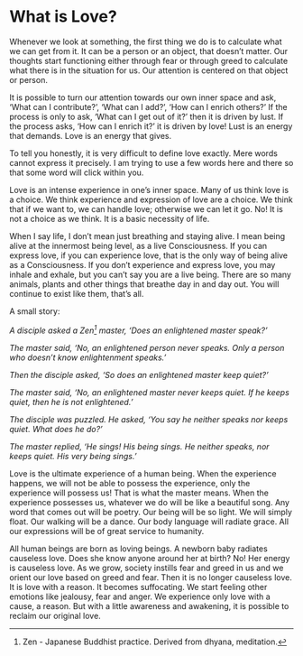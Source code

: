 # What is Love?

Whenever we look at something, the first
thing we do is to calculate what we can
get from it. It can be a person or an object,
that doesn’t matter. Our thoughts start
functioning either through fear or through
greed to calculate what there is in the
situation for us. Our attention is centered
on that object or person.

It is possible to turn our attention towards
our own inner space and ask, ‘What can I
contribute?’, ‘What can I add?’, ‘How can
I enrich others?’ If the process is only to
ask, ‘What can I get out of it?’ then it is
driven by lust. If the process asks, ‘How
can I enrich it?’ it is driven by love! Lust is
an energy that demands. Love is an energy
that gives.

To tell you honestly, it is very difficult to
define love exactly. Mere words cannot
express it precisely. I am trying to use a
few words here and there so that some
word will click within you.

Love is an intense experience in one’s inner
space. Many of us think love is a choice.
We think experience and expression of
love are a choice. We think that if we want
to, we can handle love; otherwise we can
let it go. No! It is not a choice as we think.
It is a basic necessity of life.

When I say life, I don’t mean just breathing
and staying alive. I mean being alive at the
innermost being level, as a live
Consciousness. If you can express love, if
you can experience love, that is the only
way of being alive as a Consciousness. If
you don’t experience and express love, you
may inhale and exhale, but you can’t say
you are a live being. There are so many
animals, plants and other things that
breathe day in and day out. You will
continue to exist like them, that’s all.

A small story:

_A disciple asked a Zen[^1] master, ‘Does
an enlightened master speak?’_

_The master said, ‘No, an enlightened
person never speaks. Only a person
who doesn’t know enlightenment
speaks.’_

_Then the disciple asked, ‘So does an
enlightened master keep quiet?’_

_The master
said, ‘No, an
enlightened
master never
keeps quiet. If
he keeps
quiet, then he
is not enlightened.’_

_The disciple was puzzled. He asked,
‘You say he neither speaks nor keeps
quiet. What does he do?’_

_The master replied, ‘He sings! His being
sings. He neither speaks, nor keeps
quiet. His very being sings.’_

Love is the ultimate experience of a human
being. When the experience happens, we
will not be able to possess the experience,
only the experience will possess us! That
is what the master means. When the
experience possesses us, whatever we do
will be like a beautiful song. Any word that
comes out will be poetry. Our being will
be so light. We will simply float. Our
walking will be a dance. Our body
language will radiate grace. All our
expressions will be of great service to
humanity.

All human beings are born as loving beings.
A newborn baby radiates causeless love.
Does she know anyone around her at birth?
No! Her energy is causeless love. As we
grow, society instills fear and greed in us
and we orient our love based on greed and
fear. Then it is no longer causeless love. It
is love with a reason. It becomes
suffocating. We start feeling other
emotions like jealousy, fear and anger. We
experience only love with a cause, a reason.
But with a little awareness and awakening,
it is possible to reclaim our original love.

[^1]: Zen - Japanese Buddhist practice. Derived from dhyana, meditation.
